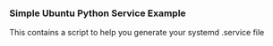 ### Simple Ubuntu Python Service Example

This contains a script to help you generate your systemd .service file